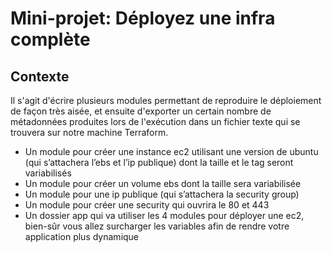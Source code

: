 # Mini-projet: Déployez une infra complète

## Contexte
Il s'agit d'écrire plusieurs modules permettant de reproduire le déploiement de façon très aisée, 
et ensuite d'exporter un certain nombre de métadonnées produites lors de l'exécution dans un fichier texte qui se trouvera sur notre machine Terraform.

- Un module pour créer une instance ec2 utilisant une version de ubuntu (qui
s’attachera l’ebs et l’ip publique) dont la taille et le tag seront variabilisés
- Un module pour créer un volume ebs dont la taille sera variabilisée
- Un module pour une ip publique (qui s’attachera la security group)
- Un module pour créer une security qui ouvrira le 80 et 443
- Un dossier app qui va utiliser les 4 modules pour déployer une ec2, bien-sûr vous allez surcharger
les variables afin de rendre votre application plus dynamique
